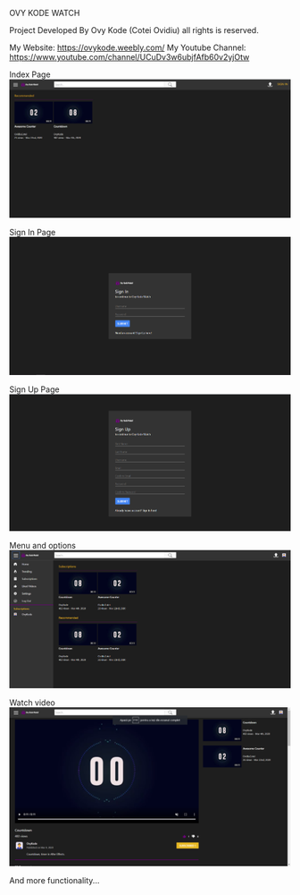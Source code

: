 OVY KODE WATCH

Project Developed By Ovy Kode (Cotei Ovidiu) all rights is reserved.

My Website: https://ovykode.weebly.com/ My Youtube Channel: https://www.youtube.com/channel/UCuDv3w6ubjfAfb60v2yjOtw

Index Page
![](ProjectImages/ovykodewatch_1.png)

Sign In Page
![](ProjectImages/ovykodewatch_2.png)

Sign Up Page
![](ProjectImages/ovykodewatch_3.png)

Menu and options
![](ProjectImages/ovykodewatch_4.png)

Watch video
![](ProjectImages/ovykodewatch_5.png)

And more functionality...
